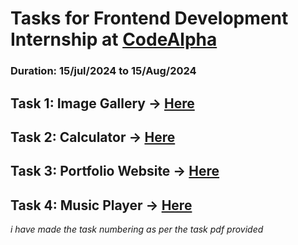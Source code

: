 # Tasks for Frontend Development Internship at [CodeAlpha](https://www.linkedin.com/company/codealpha/)
### Duration: 15/jul/2024 to 15/Aug/2024

## Task 1: Image Gallery -> [Here]()
## Task 2: Calculator -> [Here]()
## Task 3: Portfolio Website -> [Here]()
## Task 4: Music Player -> [Here]()

*i have made the task numbering as per the task pdf provided*
